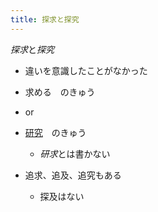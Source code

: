 ```yaml
---
title: 探求と探究
---
```


*探求*と*探究*

* 違いを意識したことがなかった

* 求める　のきゅう

* or

* [研究](%E7%A0%94%E7%A9%B6.md)　のきゅう
  
  * *研求*とは書かない
* 追求、追及、追究もある
  
  * 探及はない
